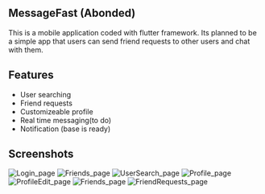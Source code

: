 ## MessageFast (Abonded)
This is a mobile application coded with flutter framework. Its planned to be a simple app that users can send friend requests to other users
and chat with them. 

## Features

- User searching
- Friend requests
- Customizeable profile
- Real time messaging(to do)
- Notification (base is ready)



## Screenshots
![Login_page](https://github.com/BerkCicekler/messageFast/assets/140281815/a602d33a-8c97-45bb-93ed-a50a59323119)
![Friends_page](https://github.com/BerkCicekler/messageFast/assets/140281815/aefdfb60-4c25-44d9-bc39-ac8c7b85d69c)
![UserSearch_page](https://github.com/BerkCicekler/messageFast/assets/140281815/e98a584f-1f3a-4f35-9645-5c9c7f55cc22)
![Profile_page](https://github.com/BerkCicekler/messageFast/assets/140281815/7c1efb00-e37a-483f-8013-52b65659d74c)
![ProfileEdit_page](https://github.com/BerkCicekler/messageFast/assets/140281815/f92817d9-826e-4976-b3f5-bd7a4f172189)
![Friends_page](https://github.com/BerkCicekler/messageFast/assets/140281815/cbb4d305-024e-43dc-bff0-4f40b0e1af8a)
![FriendRequests_page](https://github.com/BerkCicekler/messageFast/assets/140281815/f383db65-cfae-443f-ac1c-4739fdb982df)
